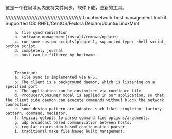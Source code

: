 

这是一个在局域网内支持文件同步，软件下载，更新的工具。


///////////////////////////////////////////////
		Local network host management toolkit
		Supported OS:
		RHEL/CentOS/Fedora
		Debian/Ubuntu/LinuxMint

		a. file synchronization
		b. software management(install/remove/update)
		c. run some custom scripts(plugins), supported type: shell script, python script
		d. completely journal
		e. host can be filtered by hostname



		Technique:
		a. File sync is implemented via NFS.
		b. The client is a background daemon, which is listening on a specified port.
		c. The application can be customized via configure file.
		d. Producer/Consumer model is applied in our application, so that, the client side daemon can execute commands without block the network connection.
		e. some design pattern are adopted such like: singleton, factory pattern, command, mediator.
		f. typical getopts to parse command line options/arguments.
		g. udp broadcast based communication between hosts.
		h. regular expression based configuration parser.
		i. traditional make file based build management.
